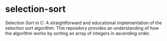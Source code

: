 # selection-sort
Selection Sort in C: A straightforward and educational implementation of the selection sort algorithm. This repository provides an understanding of how the algorithm works by sorting an array of integers in ascending order.

